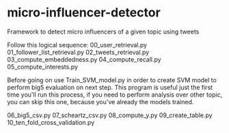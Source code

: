 # micro-influencer-detector
Framework to detect micro influencers of a given topic using tweets

Follow this logical sequence:
00_user_retrieval.py
01_follower_list_retrieval.py
02_tweets_retrieval.py
03_compute_embeddedness.py 
04_compute_recall.py 
05_compute_interests.py 

Before going on use Train_SVM_model.py in order to create SVM model to perform
big5 evaluation on next step. This program is useful just the first time you'll run
this process, if you need to perform analysis over other topic, you can skip this one,
because you've already the models trained. 

06_big5_csv.py
07_scheartz_csv.py
08_compute_y.py
09_create_table.py
10_ten_fold_cross_validation.py